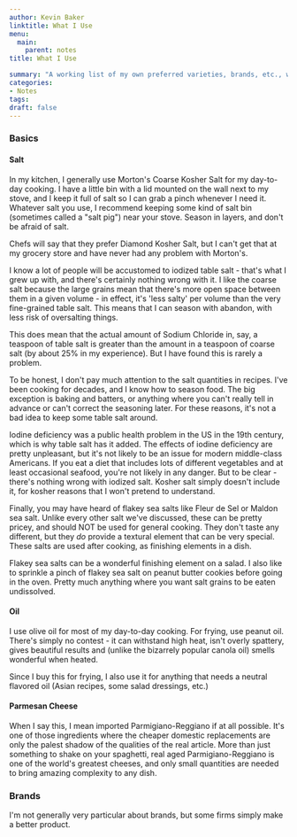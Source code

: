 ```yaml
---
author: Kevin Baker
linktitle: What I Use
menu:
  main:
    parent: notes
title: What I Use

summary: "A working list of my own preferred varieties, brands, etc., where I think these make a difference."
categories:
- Notes
tags:
draft: false
---
```


### Basics
#### Salt
In my kitchen, I generally use Morton's Coarse Kosher Salt for my day-to-day cooking. I have a little bin with a lid mounted on the wall next to my stove, and I keep it full of salt so I can grab a pinch whenever I need it. Whatever salt you use, I recommend keeping some kind of salt bin (sometimes called a "salt pig") near your stove. Season in layers, and don't be afraid of salt.

Chefs will say that they prefer Diamond Kosher Salt, but I can't get that at my grocery store and have never had any problem with Morton's.

I know a lot of people will be accustomed to iodized table salt - that's what I grew up with, and there's certainly nothing wrong with it. I like the coarse salt because the large grains mean that there's more open space between them in a given volume - in effect, it's 'less salty' per volume than the very fine-grained table salt. This means that I can season with abandon, with less risk of oversalting things.  

This does mean that the actual amount of Sodium Chloride in, say, a teaspoon of table salt is greater than the amount in a teaspoon of coarse salt (by about 25% in my experience). But I have found this is rarely a problem. 

To be honest, I don't pay much attention to the salt quantities in recipes. I've been cooking for decades, and I know how to season food. The big exception is baking and batters, or anything where you can't really tell in advance or can't correct the seasoning later. For these reasons, it's not a bad idea to keep some table salt around.

Iodine deficiency was a public health problem in the US in the 19th century, which is why table salt has it added. The effects of iodine deficiency are pretty unpleasant, but it's not likely to be an issue for modern middle-class Americans. If you eat a diet that includes lots of different vegetables and at least occasional seafood, you're not likely in any danger. But to be clear - there's nothing wrong with iodized salt. Kosher salt simply doesn't include it, for kosher reasons that I won't pretend to understand.

Finally, you may have heard of flakey sea salts like Fleur de Sel or Maldon sea salt. Unlike every other salt we've discussed, these can be pretty pricey, and should NOT be used for general cooking. They don't taste any different, but they *do* provide a textural element that can be very special. These salts are used after cooking, as finishing elements in a dish.

Flakey sea salts can be a wonderful finishing element on a salad. I also like to sprinkle a pinch of flakey sea salt on peanut butter cookies before going in the oven. Pretty much anything where you want salt grains to be eaten undissolved.

#### Oil
I use olive oil for most of my day-to-day cooking.  For frying, use peanut oil.  There's simply no contest - it can withstand high heat, isn't overly spattery, gives beautiful results and (unlike the bizarrely popular canola oil) smells wonderful when heated.

Since I buy this for frying, I also use it for anything that needs a neutral flavored oil (Asian recipes, some salad dressings, etc.)

#### Parmesan Cheese
When I say this, I mean imported Parmigiano-Reggiano if at all possible. It's one of those ingredients where the cheaper domestic replacements are only the palest shadow of the qualities of the real article. More than just something to shake on your spaghetti, real aged Parmigiano-Reggiano is one of the world's greatest cheeses, and only small quantities are needed to bring amazing complexity to any dish.

### Brands
I'm not generally very particular about brands, but some firms simply make a better product. 

